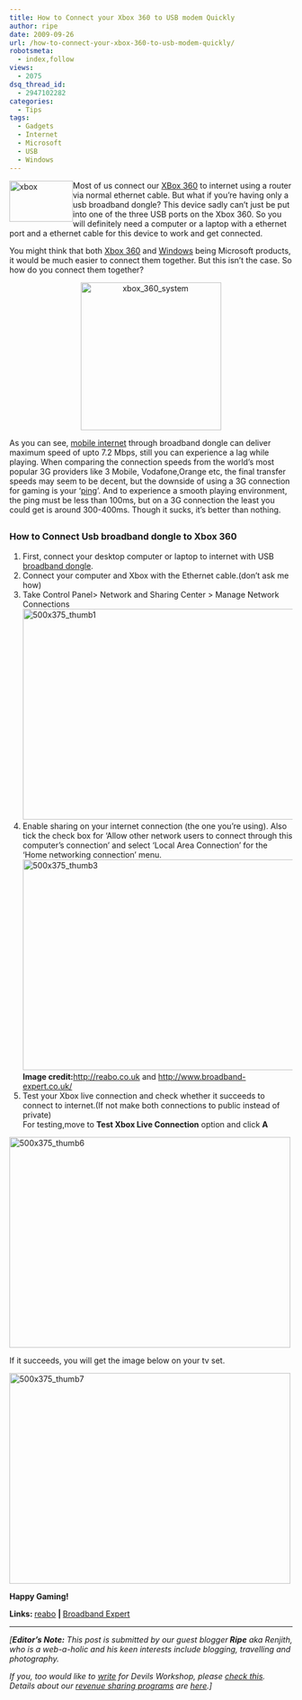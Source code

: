 ```yaml
---
title: How to Connect your Xbox 360 to USB modem Quickly
author: ripe
date: 2009-09-26
url: /how-to-connect-your-xbox-360-to-usb-modem-quickly/
robotsmeta:
  - index,follow
views:
  - 2075
dsq_thread_id:
  - 2947102282
categories:
  - Tips
tags:
  - Gadgets
  - Internet
  - Microsoft
  - USB
  - Windows
---
```

<div class="konafilter">
  <p>
    <img class="wp-image-51887" style="border-right-width: 0px;border-top-width: 0px;border-bottom-width: 0px;margin-left: 0px;border-left-width: 0px;margin-right: 0px" src="http://cdn.devilsworkshop.org/files/2009/09/xbox.png" border="0" alt="xbox" width="113" height="73" align="left" /> Most of us connect our <a href="http://www.xbox.com/en-US/hardware/" onclick="_gaq.push(['_trackEvent', 'outbound-article', 'http://www.xbox.com/en-US/hardware/', 'XBox 360']);" target="_blank">XBox 360</a> to internet using a router via normal ethernet cable. But what if you’re having only a usb broadband dongle? This device sadly can&#8217;t just be put into one of the three USB ports on the Xbox 360. So you will definitely need a computer or a laptop with a ethernet port and a ethernet cable for this device to work and get connected.
  </p>
  
  <p>
    You might think that both <a href="http://www.microsoft.com/xbox/" onclick="_gaq.push(['_trackEvent', 'outbound-article', 'http://www.microsoft.com/xbox/', 'Xbox 360']);" target="_blank">Xbox 360</a> and <a href="http://www.microsoft.com/windows/" onclick="_gaq.push(['_trackEvent', 'outbound-article', 'http://www.microsoft.com/windows/', 'Windows']);" target="_blank">Windows</a> being Microsoft products, it would be much easier to connect them together. But this isn’t the case. So how do you connect them together?
  </p>
  
  <p style="text-align: center">
    <img class="aligncenter" style="border-right-width: 0px;float: none;border-top-width: 0px;border-bottom-width: 0px;margin-left: auto;border-left-width: 0px;margin-right: auto" src="http://cdn.devilsworkshop.org/files/2009/09/xbox_360_system.jpg" border="0" alt="xbox_360_system" width="250" height="263" />
  </p>
  
  <p>
    As you can see, <a href="http://www.broadband-expert.co.uk/mobile-internet/" onclick="_gaq.push(['_trackEvent', 'outbound-article', 'http://www.broadband-expert.co.uk/mobile-internet/', 'mobile internet']);" target="_blank">mobile internet</a> through broadband dongle can deliver maximum speed of upto 7.2 Mbps, still you can experience a lag while playing. When comparing the connection speeds from the world’s most popular 3G providers like 3 Mobile, Vodafone,Orange etc, the final transfer speeds may seem to be decent, but the downside of using a 3G connection for gaming is your ‘<a href="http://en.wikipedia.org/wiki/Ping" onclick="_gaq.push(['_trackEvent', 'outbound-article', 'http://en.wikipedia.org/wiki/Ping', 'ping']);" >ping</a>’. And to experience a smooth playing environment, the ping must be less than 100ms, but on a 3G connection the least you could get is around 300-400ms. Though it sucks, it’s better than nothing.
  </p>
  
  <h2>
    <span style="font-size: medium">How to Connect Usb broadband dongle to Xbox 360</span>
  </h2>
  
  <ol>
    <li>
      First, connect your desktop computer or laptop to internet with USB <a href="http://www.broadband-expert.co.uk/dongle/" onclick="_gaq.push(['_trackEvent', 'outbound-article', 'http://www.broadband-expert.co.uk/dongle/', 'broadband dongle']);" target="_blank">broadband dongle</a>.
    </li>
    <li>
      Connect your computer and Xbox with the Ethernet cable.(don’t ask me how)
    </li>
    <li>
      Take Control Panel> Network and Sharing Center > Manage Network Connections<img class="alignnone" style="margin-left: auto;margin-right: auto;border: 0px initial initial" src="http://cdn.devilsworkshop.org/files/2009/09/500x375_thumb1.png" border="0" alt="500x375_thumb1" width="500" height="375" />
    </li>
    <li>
      Enable sharing on your internet connection (the one you’re using). Also tick the check box for &#8216;Allow other network users to connect through this computer&#8217;s connection&#8217; and select &#8216;Local Area Connection&#8217; for the &#8216;Home networking connection&#8217; menu.<img style="border-right-width: 0px;float: none;border-top-width: 0px;border-bottom-width: 0px;margin-left: auto;border-left-width: 0px;margin-right: auto" src="http://cdn.devilsworkshop.org/files/2009/09/500x375_thumb3.png" border="0" alt="500x375_thumb3" width="500" height="375" /><strong>Image credit:</strong><a href="http://reabo.co.uk/_tutorials/xbox-live-with-a-dongle.aspx" onclick="_gaq.push(['_trackEvent', 'outbound-article', 'http://reabo.co.uk/_tutorials/xbox-live-with-a-dongle.aspx', 'http://reabo.co.uk']);" target="_blank">http://reabo.co.uk</a> and <a href="http://www.broadband-expert.co.uk/" onclick="_gaq.push(['_trackEvent', 'outbound-article', 'http://www.broadband-expert.co.uk/', 'http://www.broadband-expert.co.uk/']);" target="_blank">http://www.broadband-expert.co.uk/</a>
    </li>
    <li>
      Test your Xbox live connection and check whether it succeeds to connect to internet.(If not make both connections to public instead of private)<br /> For testing,move to <strong>Test Xbox Live Connection</strong> option and click <strong>A</strong>
    </li>
  </ol>
  
  <p>
    <img style="border-right-width: 0px;float: none;border-top-width: 0px;border-bottom-width: 0px;margin-left: auto;border-left-width: 0px;margin-right: auto" src="http://cdn.devilsworkshop.org/files/2009/09/500x375_thumb6.png" border="0" alt="500x375_thumb6" width="500" height="375" />
  </p>
  
  <p>
    If it succeeds, you will get the image below on your tv set.
  </p>
  
  <p>
    <img style="border-right-width: 0px;float: none;border-top-width: 0px;border-bottom-width: 0px;margin-left: auto;border-left-width: 0px;margin-right: auto" src="http://cdn.devilsworkshop.org/files/2009/09/500x375_thumb7.png" border="0" alt="500x375_thumb7" width="500" height="375" />
  </p>
  
  <p>
    <strong>Happy Gaming!</strong>
  </p>
  
  <p>
    <strong>Links: </strong><a href="http://reabo.co.uk" onclick="_gaq.push(['_trackEvent', 'outbound-article', 'http://reabo.co.uk', 'reabo']);" >reabo</a> <strong>| </strong><a href="http://www.broadband-expert.co.uk/" onclick="_gaq.push(['_trackEvent', 'outbound-article', 'http://www.broadband-expert.co.uk/', 'Broadband Expert']);" >Broadband Expert</a>
  </p>
  
  <hr />
  
  <em>[<strong>Editor&#8217;s Note:</strong> This post is submitted by our guest blogger<strong> </strong></em><em><strong>Ripe</strong> aka Renjith, who is a web-a-holic and his keen interests include blogging, travelling and photography.</em></p> 
  
  <div>
    <em>If you, too would like to <a href="http://devilsworkshop.org/join-dw/">write</a> for Devils Workshop, please <a href="http://devilsworkshop.org/join-dw/">check this</a>. Details about our <a href="http://devilsworkshop.org/join-dw/">revenue sharing programs</a> are <a href="http://devilsworkshop.org/join-dw/">here</a>.]</em>
  </div>
</div>
